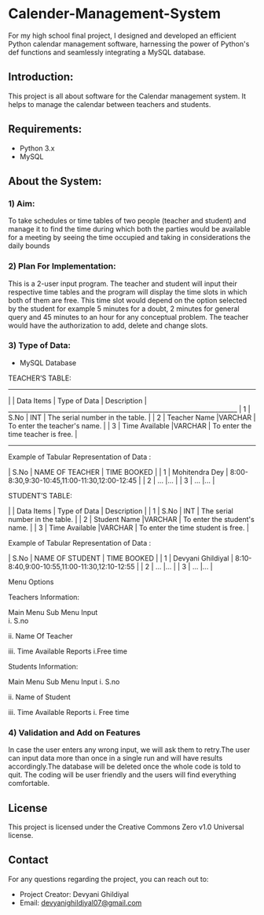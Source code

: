 # Calender-Management-System
For my high school final project, I designed and developed an efficient Python calendar management software, harnessing the power of Python's def functions and seamlessly integrating a MySQL database.

## Introduction:
This project is all about software for the Calendar management system. It helps to manage the calendar between teachers and students.

## Requirements:
* Python 3.x
* MySQL

## About the System:

### 1) Aim:
To take schedules or time tables of two people (teacher and student) and manage it to find the time during which both the parties would be available for a meeting by seeing the time occupied and taking in considerations the daily bounds


### 2) Plan For Implementation:
This is a 2-user input program. The teacher and student will input their respective time tables and the program will display the time slots in which both of them are free. This time slot would depend on the option selected by the student for example 5 minutes for a doubt, 2 minutes for general query and 45 minutes to an hour for any conceptual problem. The teacher would have the authorization to add, delete and change slots. 


### 3) Type of Data:
* MySQL Database


TEACHER’S TABLE:
_________________________________________________________________________
|   | Data Items     | Type of Data | Description                        |                                                               _________________________________________________________________________
| 1 | S.No           | INT          | The serial number in the table.    |
| 2 | Teacher Name   |VARCHAR       | To enter the teacher's name.       |
| 3 | Time Available |VARCHAR       | To enter the time teacher is free. |
__________________________________________________________________________

Example of Tabular Representation of Data :

| S.No | NAME OF TEACHER | TIME BOOKED                                  | 
| 1    | Mohitendra Dey  | 8:00-8:30,9:30-10:45,11:00-11:30,12:00-12:45 | 
| 2    | ...             |...                                           | 
| 3    | ...             |...                                           | 



STUDENT’S TABLE:

|   | Data Items     | Type of Data | Description                        |
| 1 | S.No           | INT          | The serial number in the table.    |
| 2 | Student Name   |VARCHAR       | To enter the student's name.       |
| 3 | Time Available |VARCHAR       | To enter the time student is free. |


Example of Tabular Representation of Data :

| S.No | NAME OF STUDENT    | TIME BOOKED                                  | 
| 1    | Devyani Ghildiyal  | 8:10-8:40,9:00-10:55,11:00-11:30,12:10-12:55 | 
| 2    | ...                |...                                           | 
| 3    | ...                |...                                           | 


Menu Options

Teachers Information:

Main Menu
Sub Menu
Input       
i.   S.no 


ii. Name Of Teacher


iii. Time Available
Reports
i.Free time 



Students Information:

Main Menu
Sub Menu
Input 
i.  S.no


ii. Name of Student


iii. Time Available
Reports
i. Free time





### 4) Validation and Add on Features   
In case the user enters any wrong input, we will ask them to retry.The user can input data more than once in a single run and will have results accordingly.The database will be deleted once the whole code is told to quit. The coding will be user friendly and the users will find everything comfortable. 

## License
This project is licensed under the Creative Commons Zero v1.0 Universal license.

## Contact
For any questions regarding the project, you can reach out to:

* Project Creator: Devyani Ghildiyal
* Email: devyanighildiyal07@gmail.com

